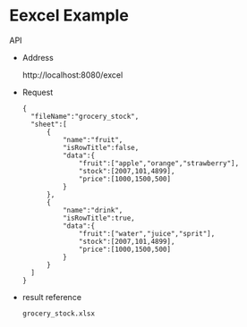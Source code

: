 # Eexcel Example

API

- Address

  http://localhost:8080/excel

- Request

  ```
  {
    "fileName":"grocery_stock",
    "sheet":[
        {
            "name":"fruit",
            "isRowTitle":false,
            "data":{
                "fruit":["apple","orange","strawberry"],
                "stock":[2007,101,4899],
                "price":[1000,1500,500]
            }
        },
        {
            "name":"drink",
            "isRowTitle":true,
            "data":{
                "fruit":["water","juice","sprit"],
                "stock":[2007,101,4899],
                "price":[1000,1500,500]
            }
        }
    ]
  }
  ```

- result reference

  `grocery_stock.xlsx`
